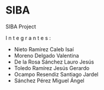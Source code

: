 # SIBA
SIBA Project

I n t e g r a n t e s :
- Nieto Ramírez Caleb Isaí
- Moreno Delgado Valentina
- De la Rosa Sánchez Lauro Jesús
- Toledo Ramírez Jesús Gerardo
- Ocampo Resendiz Santiago Jardel
- Sánchez Pérez Miguel Ángel
